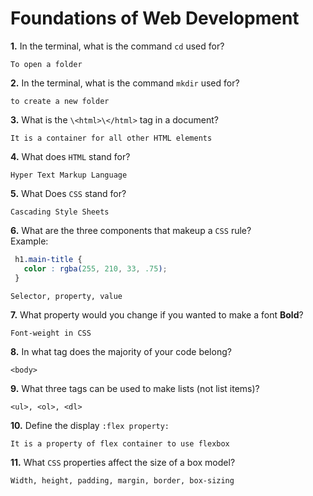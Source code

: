 # Foundations of Web Development

**1.** In the terminal, what is the command `cd` used for?
<!-- enter you answer in the space below -->
```
To open a folder
```

**2.** In the terminal, what is the command `mkdir` used for?
<!-- enter you answer in the space below -->
```
to create a new folder
```

**3.** What is the `\<html>\</html>` tag in a document?
<!-- enter you answer in the space below -->
```
It is a container for all other HTML elements
```

**4.** What does `HTML` stand for?
<!-- enter you answer in the space below -->
```
Hyper Text Markup Language
```

**5.** What Does `CSS` stand for?
<!-- enter you answer in the space below -->
```
Cascading Style Sheets
```

**6.** What are the three components that makeup a `CSS` rule? <br> Example:
```css
 h1.main-title {
   color : rgba(255, 210, 33, .75);
 }
```
<!-- enter you answer in the space below -->
```
Selector, property, value
```

**7.** What property would you change if you wanted to make a font **Bold**?
<!-- enter you answer in the space below -->
```
Font-weight in CSS
```

**8.** In what tag does the majority of your code belong?
<!-- enter you answer in the space below -->
```
<body>
```

**9.** What three tags can be used to make lists (not list items)?
<!-- enter you answer in the space below -->
```
<ul>, <ol>, <dl>
```

**10.** Define the display `:flex property:`
<!-- enter you answer in the space below -->
```
It is a property of flex container to use flexbox
```

**11.** What `CSS` properties affect the size of a box model?
<!-- enter you answer in the space below -->
```
Width, height, padding, margin, border, box-sizing
```